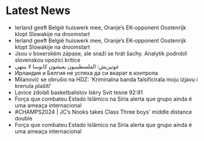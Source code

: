 # Latest News
-  Ierland geeft België huiswerk mee, Oranje’s EK-opponent Oostenrijk klopt Slowakije na droomstart
-  Ierland geeft België huiswerk mee, Oranje’s EK-opponent Oostenrijk klopt Slowakije na droomstart
-  Jsou v boxerském zápase, ale snaží se hrát šachy. Analytik podrobil slovenskou opozici kritice
-  غوتيريش: الفلسطينيون يعيشون كابوسا لا ينتهي
-  Ирландия и Белгия не успяха да си вкарат в контрола
-  Milanović se obrušio na HDZ: 'Kriminalna banda falsificirala moju izjavu i krenula plašiti'
-  Levice zdolali basketbalistov Iskry Svit tesne 92:91
-  Força que combateu Estado Islâmico na Síria alerta que grupo ainda é uma ameaça internacional
-  #CHAMPS2024 | JC’s Nooks takes Class Three boys' middle distance double
-  Força que combateu Estado Islâmico na Síria alerta que grupo ainda é uma ameaça internacional

